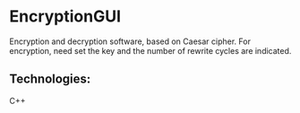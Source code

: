 # EncryptionGUI
Encryption and decryption software, based on Caesar cipher.
For encryption, need set the key and the number of rewrite cycles are indicated.

## Technologies:
C++
